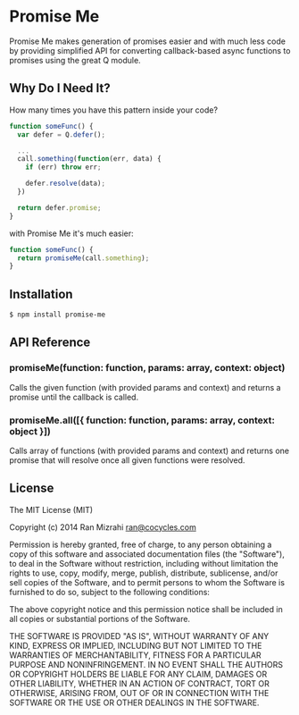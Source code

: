 # Promise Me

Promise Me makes generation of promises easier and with much less code by providing simplified API for converting
callback-based async functions to promises using the great Q module.

## Why Do I Need It?
How many times you have this pattern inside your code?

```javascript
function someFunc() {
  var defer = Q.defer();

  ...
  call.something(function(err, data) {
    if (err) throw err;

    defer.resolve(data);
  })

  return defer.promise;
}
```

with Promise Me it's much easier:

```javascript
function someFunc() {
  return promiseMe(call.something);
}
```

## Installation

```bash
$ npm install promise-me
```

## API Reference

### promiseMe(function: function, params: array, context: object)
Calls the given function (with provided params and context) and returns a promise until the callback is called.

### promiseMe.all([{ function: function, params: array, context: object }])
Calls array of functions (with provided params and context) and returns one promise that will resolve once all given functions were resolved.

## License
The MIT License (MIT)

Copyright (c) 2014 Ran Mizrahi <ran@cocycles.com>

Permission is hereby granted, free of charge, to any person obtaining a copy
of this software and associated documentation files (the "Software"), to deal
in the Software without restriction, including without limitation the rights
to use, copy, modify, merge, publish, distribute, sublicense, and/or sell
copies of the Software, and to permit persons to whom the Software is
furnished to do so, subject to the following conditions:

The above copyright notice and this permission notice shall be included in
all copies or substantial portions of the Software.

THE SOFTWARE IS PROVIDED "AS IS", WITHOUT WARRANTY OF ANY KIND, EXPRESS OR
IMPLIED, INCLUDING BUT NOT LIMITED TO THE WARRANTIES OF MERCHANTABILITY,
FITNESS FOR A PARTICULAR PURPOSE AND NONINFRINGEMENT. IN NO EVENT SHALL THE
AUTHORS OR COPYRIGHT HOLDERS BE LIABLE FOR ANY CLAIM, DAMAGES OR OTHER
LIABILITY, WHETHER IN AN ACTION OF CONTRACT, TORT OR OTHERWISE, ARISING FROM,
OUT OF OR IN CONNECTION WITH THE SOFTWARE OR THE USE OR OTHER DEALINGS IN
THE SOFTWARE.
